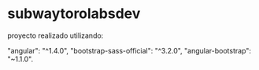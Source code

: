# subwaytorolabsdev

proyecto realizado utilizando:

  "angular": "^1.4.0",
  "bootstrap-sass-official": "^3.2.0",
  "angular-bootstrap": "~1.1.0".
  
